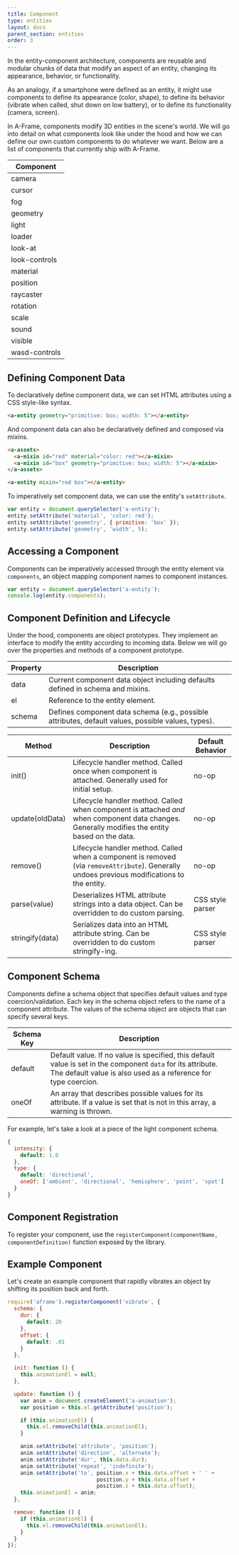 ```yaml
---
title: Component
type: entities
layout: docs
parent_section: entities
order: 3
---
```


In the entity-component architecture, components are reusable and modular
chunks of data that modify an aspect of an entity, changing its appearance,
behavior, or functionality.

As an analogy, if a smartphone were defined as an entity, it might use
components to define its appearance (color, shape), to define its behavior
(vibrate when called, shut down on low battery), or to define its functionality
(camera, screen).

In A-Frame, components modify 3D entities in the scene's world.  We will go
into detail on what components look like under the hood and how we can define
our own custom components to do whatever we want. Below are a list of components
that currently ship with A-Frame.

| Component     |
|---------------|
| camera        |
| cursor        |
| fog           |
| geometry      |
| light         |
| loader        |
| look-at       |
| look-controls |
| material      |
| position      |
| raycaster     |
| rotation      |
| scale         |
| sound         |
| visible       |
| wasd-controls |

## Defining Component Data

To declaratively define component data, we can set HTML attributes using a CSS
style-like syntax.

```html
<a-entity geometry="primitive: box; width: 5"></a-entity>
```

And component data can also be declaratively defined and composed via mixins.

```html
<a-assets>
  <a-mixin id="red" material="color: red"></a-mixin>
  <a-mixin id="box" geometry="primitive: box; width: 5"></a-mixin>
</a-assets>

<a-entity mixin="red box"></a-entity>
```

To imperatively set component data, we can use the entity's `setAttribute`.

```js
var entity = document.querySelector('a-entity');
entity.setAttribute('material', 'color: red');
entity.setAttribute('geometry', { primitive: 'box' });
entity.setAttribute('geometry', 'width', 5);
```

## Accessing a Component

Components can be imperatively accessed through the entity element via
`components`, an object mapping component names to component instances.

```js
var entity = document.querySelector('a-entity');
console.log(entity.components);
```

## Component Definition and Lifecycle

Under the hood, components are object prototypes. They implement an interface
to modify the entity according to incoming data. Below we will go over the
properties and methods of a component prototype.

| Property | Description                                                                                        |
|----------|----------------------------------------------------------------------------------------------------|
| data     | Current component data object including defaults defined in schema and mixins.                     |
| el       | Reference to the entity element.                                                                   |
| schema   | Defines component data schema (e.g., possible attributes, default values, possible values, types). |

| Method          | Description                                                                                                                                     | Default Behavior |
|-----------------|-------------------------------------------------------------------------------------------------------------------------------------------------|------------------|
| init()          | Lifecycle handler method. Called once when component is attached. Generally used for initial setup.                                             | no-op            |
| update(oldData) | Lifecycle handler method. Called when component is attached *and* when component data changes. Generally modifies the entity based on the data. | no-op            |
| remove()        | Lifecycle handler method. Called when a component is removed (via `removeAttribute`). Generally undoes previous modifications to the entity.    | no-op            |
| parse(value)    | Deserializes HTML attribute strings into a data object. Can be overridden to do custom parsing.                                                 | CSS style parser |
| stringify(data) | Serializes data into an HTML attribute string. Can be overridden to do custom stringify-ing.                                                    | CSS style parser |

## Component Schema

Components define a schema object that specifies default values and type
coercion/validation. Each key in the schema object refers to the name of a
component attribute. The values of the schema object are objects that can
specify several keys.

| Schema Key | Description                                                                                                                                                                    |
|------------|--------------------------------------------------------------------------------------------------------------------------------------------------------------------------------|
| default    | Default value. If no value is specified, this default value is set in the component `data` for its attribute. The default value is also used as a reference for type coercion. |
| oneOf      | An array that describes possible values for its attribute. If a value is set that is not in this array, a warning is thrown.                                                   |

For example, let's take a look at a piece of the light component schema.

```js
{
  intensity: {
    default: 1.0
  },
  type: {
    default: 'directional',
    oneOf: ['ambient', 'directional', 'hemisphere', 'point', 'spot']
  }
}
```

## Component Registration

To register your component, use the
`registerComponent(componentName, componentDefinition)` function exposed by the library.

## Example Component

Let's create an example component that rapidly vibrates an object by shifting
its position back and forth.

```js
require('aframe').registerComponent('vibrate', {
  schema: {
    dur: {
      default: 20
    },
    offset: {
      default: .01
    }
  },

  init: function () {
    this.animationEl = null;
  },

  update: function () {
    var anim = document.createElement('a-animation');
    var position = this.el.getAttribute('position');

    if (this.animationEl) {
      this.el.removeChild(this.animationEl);
    }

    anim.setAttribute('attribute', 'position');
    anim.setAttribute('direction', 'alternate');
    anim.setAttribute('dur', this.data.dur);
    anim.setAttribute('repeat', 'indefinite');
    anim.setAttribute('to', position.x + this.data.offset + ' ' +
                            position.y + this.data.offset +
                            position.z + this.data.offset);
    this.animationEl = anim;
  },

  remove: function () {
    if (this.animationEl) {
      this.el.removeChild(this.animationEl);
    }
  }
});
```
